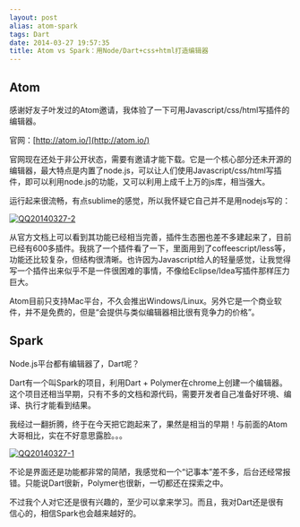 ```yaml
---
layout: post
alias: atom-spark
tags: Dart
date: 2014-03-27 19:57:35
title: Atom vs Spark：用Node/Dart+css+html打造编辑器
---
```


## Atom

感谢好友子叶发过的Atom邀请，我体验了一下可用Javascript/css/html写插件的编辑器。

官网：[http://atom.io/](http://atom.io/)

官网现在还处于非公开状态，需要有邀请才能下载。它是一个核心部分还未开源的编辑器，最大特点是内置了node.js，可以让人们使用Javascript/css/html写插件，即可以利用node.js的功能，又可以利用上成千上万的js库，相当强大。

运行起来很流畅，有点sublime的感觉，所以我怀疑它自己并不是用nodejs写的：

[![QQ20140327-2](http://freewind.me/wp-content/uploads/2014/03/QQ20140327-2.png)](http://freewind.me/wp-content/uploads/2014/03/QQ20140327-2.png)

从官方文档上可以看到其功能已经相当完善，插件生态圈也差不多建起来了，目前已经有600多插件。我挑了一个插件看了一下，里面用到了coffeescript/less等，功能还比较复杂，但结构很清晰。也许因为Javascript给人的轻量感觉，让我觉得写一个插件出来似乎不是一件很困难的事情，不像给Eclipse/Idea写插件那样压力巨大。

Atom目前只支持Mac平台，不久会推出Windows/Linux。另外它是一个商业软件，并不是免费的，但是“会提供与类似编辑器相比很有竞争力的价格”。

## Spark

Node.js平台都有编辑器了，Dart呢？

Dart有一个叫Spark的项目，利用Dart + Polymer在chrome上创建一个编辑器。这个项目还相当早期，只有不多的文档和源代码，需要开发者自己准备好环境、编译、执行才能看到结果。

我经过一翻折腾，终于在今天把它跑起来了，果然是相当的早期！与前面的Atom大哥相比，实在不好意思露脸。。。

[![QQ20140327-1](http://freewind.me/wp-content/uploads/2014/03/QQ20140327-1.png)](http://freewind.me/wp-content/uploads/2014/03/QQ20140327-1.png)

不论是界面还是功能都非常的简陋，我感觉和一个“记事本”差不多，后台还经常报错。只能说Dart很新，Polymer也很新，一切都还在探索之中。

不过我个人对它还是很有兴趣的，至少可以拿来学习。而且，我对Dart还是很有信心的，相信Spark也会越来越好的。
